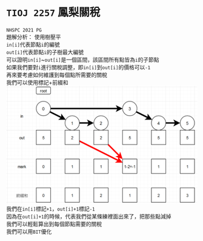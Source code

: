 # `TIOJ 2257` 鳳梨關稅
`NHSPC 2021 PG`  
題解分析：
使用樹壓平  
`in[i]`代表節點`i`的編號  
`out[i]`代表節點`i`的子樹最大編號  
可以證明`in[i]`~`out[i]`是一個區間，該區間所有點皆為`i`的子節點  
如果我們要對`i`進行關稅調整，即`in[i]`到`out[i]`的價格可以`-1`  
再來要考慮如何維護到每個點所需要的關稅  
我們可以使用標記+前綴和  
![Alt text](image.png)  
我們在`in[i]`標記`+1`，`out[i]+1`標記`-1`  
因為在`out[i]+1`的時候，代表我們從某條練裡面出來了，把那些點減掉  
我們可以輕鬆算出到每個節點需要的關稅  
我們可以用`BIT`優化  



